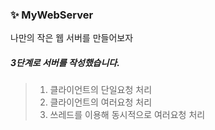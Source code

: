 ### ✨ MyWebServer
나만의 작은 웹 서버를 만들어보자

##### 3단계로 서버를 작성했습니다.
> 1. 클라이언트의 단일요청 처리
> 2. 클라이언트의 여러요청 처리
> 3. 쓰레드를 이용해 동시적으로 여러요청 처리
